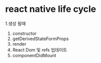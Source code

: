 # react native life cycle

1.생성 될때
  1. constructor
  2. getDerivedStateFormProps
  3. render
  4. React Dom 및 refs 업데이트
  5. componentDidMount

